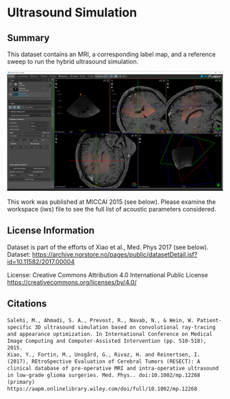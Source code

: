 # Ultrasound Simulation

## Summary

This dataset contains an MRI, a corresponding label map, and a reference sweep to run the hybrid ultrasound simulation.

![Screenshot](screenshot.png "Screenshot")

This work was published at MICCAI 2015 (see below). Please examine the workspace (iws) file to see the full list of acoustic parameters considered.


## License Information

Dataset is part of the efforts of Xiao et al., Med. Phys 2017 (see below).
Dataset: https://archive.norstore.no/pages/public/datasetDetail.jsf?id=10.11582/2017.00004

License: Creative Commons Attribution 4.0 International Public License
https://creativecommons.org/licenses/by/4.0/


## Citations

    Salehi, M., Ahmadi, S. A., Prevost, R., Navab, N., & Wein, W. Patient-specific 3D ultrasound simulation based on convolutional ray-tracing and appearance optimization. In International Conference on Medical Image Computing and Computer-Assisted Intervention (pp. 510-518), 2015.
	Xiao, Y., Fortin, M., Unsgård, G., Rivaz, H. and Reinertsen, I. (2017), REtroSpective Evaluation of Cerebral Tumors (RESECT): A clinical database of pre-operative MRI and intra-operative ultrasound in low-grade glioma surgeries. Med. Phys.. doi:10.1002/mp.12268 (primary)
	https://aapm.onlinelibrary.wiley.com/doi/full/10.1002/mp.12268

